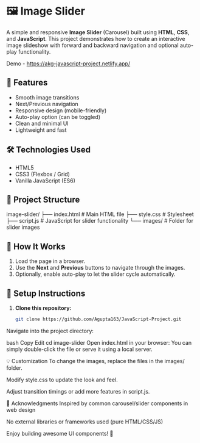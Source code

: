 # 🖼️ Image Slider

A simple and responsive **Image Slider** (Carousel) built using **HTML**, **CSS**, and **JavaScript**. This project demonstrates how to create an interactive image slideshow with forward and backward navigation and optional auto-play functionality.

Demo - https://akg-javascript-project.netlify.app/

## 🚀 Features

- Smooth image transitions
- Next/Previous navigation
- Responsive design (mobile-friendly)
- Auto-play option (can be toggled)
- Clean and minimal UI
- Lightweight and fast

## 🛠️ Technologies Used

- HTML5
- CSS3 (Flexbox / Grid)
- Vanilla JavaScript (ES6)

## 📁 Project Structure

image-slider/
├── index.html # Main HTML file
├── style.css # Stylesheet
├── script.js # JavaScript for slider functionality
└── images/ # Folder for slider images


## 📸 How It Works

1. Load the page in a browser.
2. Use the **Next** and **Previous** buttons to navigate through the images.
3. Optionally, enable auto-play to let the slider cycle automatically.

## 🔧 Setup Instructions

1. **Clone this repository:**
   ```bash
   git clone https://github.com/Agupta163/JavaScript-Project.git
Navigate into the project directory:

bash
Copy
Edit
cd image-slider
Open index.html in your browser:
You can simply double-click the file or serve it using a local server.

💡 Customization
To change the images, replace the files in the images/ folder.

Modify style.css to update the look and feel.

Adjust transition timings or add more features in script.js.

🙌 Acknowledgments
Inspired by common carousel/slider components in web design

No external libraries or frameworks used (pure HTML/CSS/JS)

Enjoy building awesome UI components! 🚀
